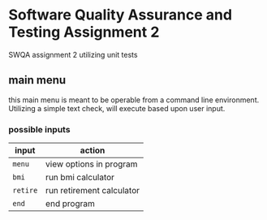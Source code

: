 # Software Quality Assurance and Testing Assignment 2
SWQA assignment 2 utilizing unit tests

## main menu
this main menu is meant to be operable from a command line environment. Utilizing a simple text check, will execute based upon user input. 

### possible inputs
| input | action |
| ----- | ------ |
| `menu` | view options in program |
| `bmi` | run bmi calculator |
| `retire` | run retirement calculator |
| `end` | end program |
